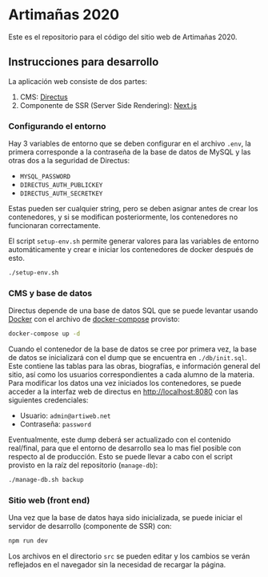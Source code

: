 # Artimañas 2020

Este es el repositorio para el código del sitio web de Artimañas 2020.

## Instrucciones para desarrollo

La aplicación web consiste de dos partes:

1. CMS: [Directus](https://directus.io/)
2. Componente de SSR (Server Side Rendering): [Next.js](https://nextjs.org/)

### Configurando el entorno

Hay 3 variables de entorno que se deben configurar en el archivo `.env`, la primera corresponde a la contraseña de la base de datos de MySQL y las otras dos a la seguridad de Directus:

- `MYSQL_PASSWORD`
- `DIRECTUS_AUTH_PUBLICKEY`
- `DIRECTUS_AUTH_SECRETKEY`

Estas pueden ser cualquier string, pero se deben asignar antes de crear los contenedores, y si se modifican posteriormente, los contenedores no funcionaran correctamente.

El script `setup-env.sh` permite generar valores para las variables de entorno automáticamente y crear e iniciar los contenedores de docker después de esto.

``` bash
./setup-env.sh
```

### CMS y base de datos

Directus depende de una base de datos SQL que se puede levantar usando [Docker](https://www.docker.com/) con el archivo de [docker-compose](https://docs.docker.com/compose/) provisto:

```bash
docker-compose up -d
```

Cuando el contenedor de la base de datos se cree por primera vez, la base de datos se inicializará con el dump que se encuentra en `./db/init.sql`. Este contiene las tablas para las obras, biografías, e información general del sitio, así como los usuarios correspondientes a cada alumno de la materia. Para modificar los datos una vez iniciados los contenedores, se puede acceder a la interfaz web de directus en [http://localhost:8080](http://localhost:8080) con las siguientes credenciales:

- Usuario: `admin@artiweb.net`
- Contraseña: `password`

Eventualmente, este dump deberá ser actualizado con el contenido real/final, para que el entorno de desarrollo sea lo mas fiel posible con respecto al de producción. Esto se puede llevar a cabo con el script provisto en la raíz del repositorio (`manage-db`):

``` bash
./manage-db.sh backup
```

### Sitio web (front end)

Una vez que la base de datos haya sido inicializada, se puede iniciar el servidor de desarrollo (componente de SSR) con:

```bash
npm run dev
```

Los archivos en el directorio `src` se pueden editar y los cambios se verán reflejados en el navegador sin la necesidad de recargar la página.
